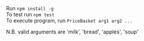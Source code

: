  Run `npm install -g` <br/>
 To test run `npm test`  <br/>
 To execute program, run `PriceBasket arg1 arg2 ...`  <br/>

 N.B. valid arguments are 'milk', 'bread', 'apples', 'soup'



